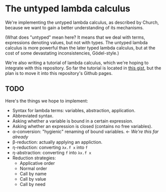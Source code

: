 # The untyped lambda calculus

We're implementing the untyped lambda calculus, as described by Church, because we
want to gain a better understanding of its mechanisms.

(What does "untyped" mean here? It means that we deal with terms, expressions denoting values, but not
with types. The untyped lambda calculus is more powerful than the later typed
lambda calculus, but at the cost of some devastating inconsistencies, Gödel-style.)

We're also writing a tutorial of lambda calculus, which we're hoping to integrate
with this repository. So far the tutorial is located in
[this gist](https://gist.github.com/masak/8e082999e06bfb4d03b8d12899bbcde5), but
the plan is to move it into this repository's Github pages.

## TODO

Here's the things we hope to implement:

* Syntax for lambda terms: variables, abstraction, application.
* Abbreviated syntax.
* Asking whether a variable is bound in a certain expression.
* Asking whether an expression is closed (contains no free variables).
* α-conversion: "hygienic" renaming of bound variables. ← *We're this far already*
* β-reduction: actually applying an appliction.
* η-reduction: converting `λx.f x` into `f`
* η-abstraction: converting `f` into `λx.f x`
* Reduction strategies:
    * Applicative order
    * Normal order
    * Call by name
    * Call by value
    * Call by need
